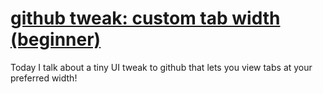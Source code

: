 # [github tweak: custom tab width (beginner)](https://youtu.be/GYPRBVmw1Pc)

Today I talk about a tiny UI tweak to github that lets you view tabs at your preferred width!
